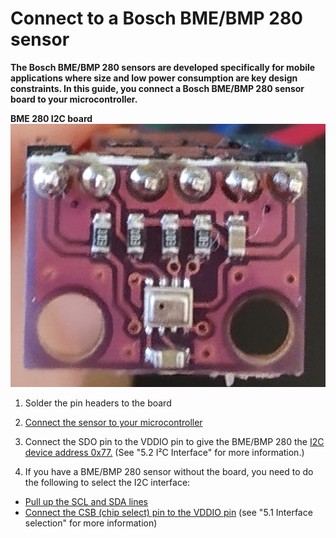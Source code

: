 # Connect to a Bosch BME/BMP 280 sensor

**The Bosch BME/BMP 280 sensors are developed specifically for mobile applications where size and low power consumption are key design constraints. In this guide, you connect a Bosch BME/BMP 280 sensor board to your microcontroller.**

**BME 280 I2C board**
![BME 280 I2C board](../images/BME280_board.png)

1. Solder the pin headers to the board

2. [Connect the sensor to your microcontroller](../how-to-guides/connect-a-I2C-sensor.md)

3. Connect the SDO pin to the VDDIO pin to give the BME/BMP 280 the [I2C device address 0x77.](https://ae-bst.resource.bosch.com/media/_tech/media/datasheets/BST-BMP280-DS001.pdf) (See "5.2 I²C Interface" for more information.)

4. If you have a BME/BMP 280 sensor without the board, you need to do the following to select the I2C interface:
- [Pull up the SCL and SDA lines](https://electronics.stackexchange.com/a/1852/201179)
- [Connect the CSB (chip select) pin to the VDDIO pin](https://ae-bst.resource.bosch.com/media/_tech/media/datasheets/BST-BMP280-DS001.pdf)
 (see "5.1 Interface selection" for more information)

